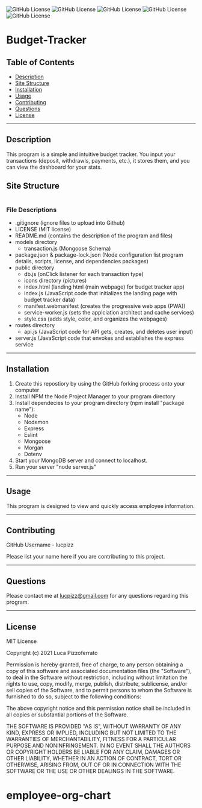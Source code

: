 ![GitHub License](https://img.shields.io/badge/MIT-License-informational) ![GitHub License](https://img.shields.io/badge/Node-JavaScript-informational) ![GitHub License](https://img.shields.io/badge/React-Framework-informational) ![GitHub License](https://img.shields.io/badge/Material_UI-CSS_Framework-informational) ![GitHub License](https://img.shields.io/badge/JavaScript-Programming_Language-informational)

# Budget-Tracker

## Table of Contents

- [Description](#description)
- [Site Structure](#site-structure)
- [Installation](#installation)
- [Usage](#usage)
- [Contributing](#contributing)
- [Questions](#question)
- [License](#license)

---

## Description

This program is a simple and intuitive budget tracker. You input your transactions (deposit, withdrawls, payments, etc.), it stores them, and you can view the dashboard for your stats.

## Site Structure

```bash

```

### File Descriptions

- .gitignore (ignore files to upload into Github)
- LICENSE (MIT license)
- README.md (contains the description of the program and files)
- models directory
  - transaction.js (Mongoose Schema)
- package.json & package-lock.json (Node configuration list program details, scripts, license, and dependencies packages)
- public directory
  - db.js (onClick listener for each transaction type)
  - icons directory (pictures)
  - index.html (landing html (main webpage) for budget tracker app)
  - index.js (JavaScript code that initializes the landing page with budget tracker data)
  - manifest.webmanifest (creates the progressive web apps (PWA))
  - service-worker.js (sets the applciation architect and cache services)
  - style.css (adds style, color, and organizes the webpages)
- routes directory
  - api.js (JavaScript code for API gets, creates, and deletes user input)
- server.js (JavaScript code that envokes and establishes the express service

---

## Installation

1. Create this repostiory by using the GitHub forking process onto your computer
2. Install NPM the Node Project Manager to your program directory
3. Install dependecies to your program directory (npm install "package name"):
   - Node
   - Nodemon
   - Express
   - Eslint
   - Mongoose
   - Morgan
   - Dotenv
4. Start your MongoDB server and connect to localhost.
5. Run your server "node server.js"

---

## Usage

This program is designed to view and quickly access employee information.

---

## Contributing

GitHub Username - lucpizz

Please list your name here if you are contributing to this project.

---

## Questions

Please contact me at lucpizz@gmail.com for any questions regarding this program.

---

## License

MIT License

Copyright (c) 2021 Luca Pizzoferrato

Permission is hereby granted, free of charge, to any person obtaining a copy of this software and associated documentation files (the "Software"), to deal in the Software without restriction, including without limitation the rights to use, copy, modify, merge, publish, distribute, sublicense, and/or sell copies of the Software, and to permit persons to whom the Software is furnished to do so, subject to the following conditions:

The above copyright notice and this permission notice shall be included in all copies or substantial portions of the Software.

THE SOFTWARE IS PROVIDED "AS IS", WITHOUT WARRANTY OF ANY KIND, EXPRESS OR IMPLIED, INCLUDING BUT NOT LIMITED TO THE WARRANTIES OF MERCHANTABILITY, FITNESS FOR A PARTICULAR PURPOSE AND NONINFRINGEMENT. IN NO EVENT SHALL THE AUTHORS OR COPYRIGHT HOLDERS BE LIABLE FOR ANY CLAIM, DAMAGES OR OTHER LIABILITY, WHETHER IN AN ACTION OF CONTRACT, TORT OR OTHERWISE, ARISING FROM, OUT OF OR IN CONNECTION WITH THE SOFTWARE OR THE USE OR OTHER DEALINGS IN THE SOFTWARE.

# employee-org-chart

